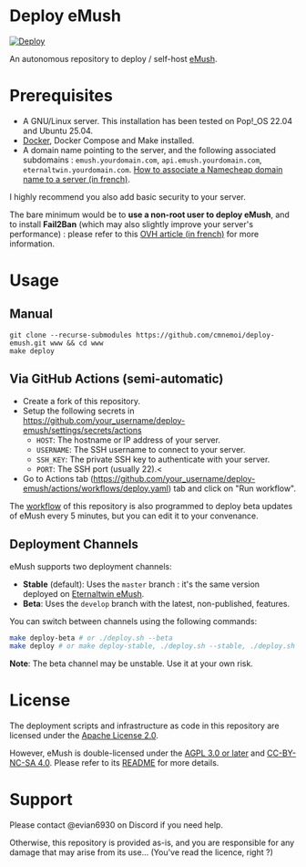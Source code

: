 # Deploy eMush

[![Deploy](https://github.com/cmnemoi/deploy-emush/actions/workflows/deploy.yaml/badge.svg)](https://github.com/cmnemoi/deploy-emush/actions/workflows/deploy.yaml)

An autonomous repository to deploy / self-host [eMush](https://gitlab.com/eternaltwin/mush/mush).

# Prerequisites

- A GNU/Linux server. This installation has been tested on Pop!_OS 22.04 and Ubuntu 25.04.
- [Docker](https://docs.docker.com/get-docker/), Docker Compose and Make installed.
- A domain name pointing to the server, and the following associated subdomains : `emush.yourdomain.com`, `api.emush.yourdomain.com`, `eternaltwin.yourdomain.com`.
[How to associate a Namecheap domain name to a server (in french)](https://claude.ai/share/4f787611-6d57-40b6-8624-cf08310f1c0c).

I highly recommend you also add basic security to your server.

The bare minimum would be to **use a non-root user to deploy eMush**, and to install **Fail2Ban** (which may also slightly improve your server's performance) : please refer to this [OVH article (in french)](https://help.ovhcloud.com/csm/fr-vps-security-tips?id=kb_article_view&sysparm_article=KB0047708) for more information.

# Usage

## Manual

```
git clone --recurse-submodules https://github.com/cmnemoi/deploy-emush.git www && cd www
make deploy
```

## Via GitHub Actions (semi-automatic)

- Create a fork of this repository.
- Setup the following secrets in https://github.com/your_username/deploy-emush/settings/secrets/actions
  - `HOST`: The hostname or IP address of your server.
  - `USERNAME`: The SSH username to connect to your server.
  - `SSH_KEY`: The private SSH key to authenticate with your server.
  - `PORT`: The SSH port (usually 22).<
- Go to Actions tab (https://github.com/your_username/deploy-emush/actions/workflows/deploy.yaml) tab and click on "Run workflow".

The [workflow](https://github.com/cmnemoi/deploy-emush/blob/main/.github/workflows/deploy.yaml) of this repository is also programmed to deploy beta updates of eMush every 5 minutes, but you can edit it to your convenance.

## Deployment Channels

eMush supports two deployment channels:

- **Stable** (default): Uses the `master` branch : it's the same version deployed on [Eternaltwin eMush](https://emush.eternaltwin.org).
- **Beta**: Uses the `develop` branch with the latest, non-published, features.

You can switch between channels using the following commands:

```bash
make deploy-beta # or ./deploy.sh --beta
make deploy # or make deploy-stable, ./deploy.sh --stable, ./deploy.sh
```

**Note**: The beta channel may be unstable. Use it at your own risk.

# License

The deployment scripts and infrastructure as code in this repository are licensed under the [Apache License 2.0](LICENCE).

However, eMush is double-licensed under the [AGPL 3.0 or later](https://www.gnu.org/licenses/agpl-3.0.html) and [CC-BY-NC-SA 4.0](https://creativecommons.org/licenses/by-nc-sa/4.0/).
Please refer to its [README](https://gitlab.com/eternaltwin/mush/mush#license) for more details.

# Support

Please contact @evian6930 on Discord if you need help.

Otherwise, this repository is provided as-is, and you are responsible for any damage that may arise from its use...
(You've read the licence, right ?)
